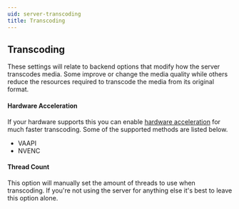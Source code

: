 ```yaml
---
uid: server-transcoding
title: Transcoding
---
```


## Transcoding

These settings will relate to backend options that modify how the server transcodes media. Some improve or change the media quality while others reduce the resources required to transcode the media from its original format.

#### Hardware Acceleration

If your hardware supports this you can enable [hardware acceleration](xref:admin-hardware-acceleration) for much faster transcoding. Some of the supported methods are listed below.

  * VAAPI
  * NVENC

#### Thread Count

This option will manually set the amount of threads to use when transcoding. If you're not using the server for anything else it's best to leave this option alone.
